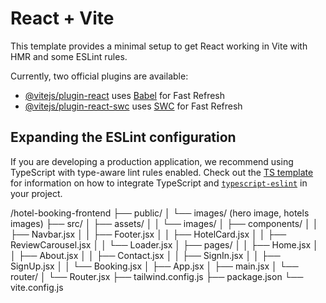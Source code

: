 # React + Vite

This template provides a minimal setup to get React working in Vite with HMR and some ESLint rules.

Currently, two official plugins are available:

- [@vitejs/plugin-react](https://github.com/vitejs/vite-plugin-react/blob/main/packages/plugin-react) uses [Babel](https://babeljs.io/) for Fast Refresh
- [@vitejs/plugin-react-swc](https://github.com/vitejs/vite-plugin-react/blob/main/packages/plugin-react-swc) uses [SWC](https://swc.rs/) for Fast Refresh

## Expanding the ESLint configuration

If you are developing a production application, we recommend using TypeScript with type-aware lint rules enabled. Check out the [TS template](https://github.com/vitejs/vite/tree/main/packages/create-vite/template-react-ts) for information on how to integrate TypeScript and [`typescript-eslint`](https://typescript-eslint.io) in your project.



/hotel-booking-frontend
├── public/
│   └── images/ (hero image, hotels images)
├── src/
│   ├── assets/
│   │   └── images/
│   ├── components/
│   │   ├── Navbar.jsx
│   │   ├── Footer.jsx
│   │   ├── HotelCard.jsx
│   │   ├── ReviewCarousel.jsx
│   │   └── Loader.jsx
│   ├── pages/
│   │   ├── Home.jsx
│   │   ├── About.jsx
│   │   ├── Contact.jsx
│   │   ├── SignIn.jsx
│   │   ├── SignUp.jsx
│   │   └── Booking.jsx
│   ├── App.jsx
│   ├── main.jsx
│   └── router/
│       └── Router.jsx
├── tailwind.config.js
├── package.json
└── vite.config.js

